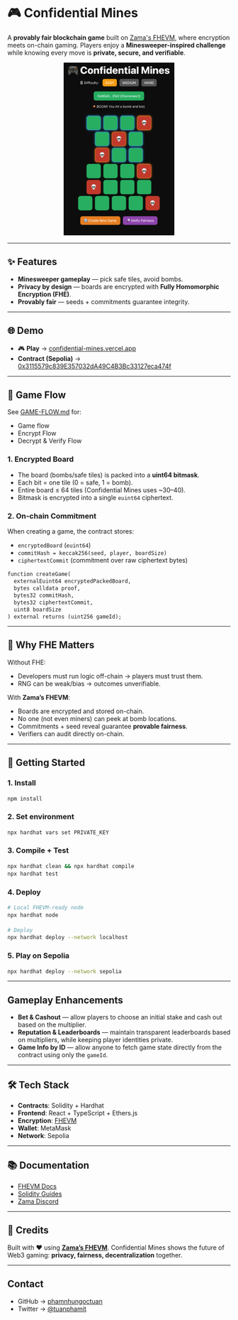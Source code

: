 # 🎮 Confidential Mines

A **provably fair blockchain game** built on [Zama's FHEVM](https://zama.ai), where encryption meets on-chain gaming.
Players enjoy a **Minesweeper-inspired challenge** while knowing every move is **private, secure, and verifiable**.

<p align="center">
  <img src="./mines.png" alt="Game Flow" width="250"/>
</p>

---

## ✨ Features

* **Minesweeper gameplay** — pick safe tiles, avoid bombs.
* **Privacy by design** — boards are encrypted with **Fully Homomorphic Encryption (FHE)**.
* **Provably fair** — seeds + commitments guarantee integrity.

---

## 🌐 Demo

* 🎮 **Play** → [confidential-mines.vercel.app](https://confidential-mines.vercel.app/)
* **Contract (Sepolia)** → [0x3115579c839E357032dA49C4B3Bc33127eca474f](https://sepolia.etherscan.io/address/0x3115579c839E357032dA49C4B3Bc33127eca474f)

---

## 🔑 Game Flow

See [GAME-FLOW.md](./GAME-FLOW.md) for:

* Game flow
* Encrypt Flow
* Decrypt & Verify Flow

### 1. Encrypted Board

* The board (bombs/safe tiles) is packed into a **uint64 bitmask**.
* Each bit = one tile (0 = safe, 1 = bomb).
* Entire board ≤ 64 tiles (Confidential Mines uses ~30–40).
* Bitmask is encrypted into a single `euint64` ciphertext.

### 2. On-chain Commitment

When creating a game, the contract stores:

* `encryptedBoard` (`euint64`)
* `commitHash = keccak256(seed, player, boardSize)`
* `ciphertextCommit` (commitment over raw ciphertext bytes)

```solidity
function createGame(
  externalEuint64 encryptedPackedBoard,
  bytes calldata proof,
  bytes32 commitHash,
  bytes32 ciphertextCommit,
  uint8 boardSize
) external returns (uint256 gameId);
```

---

## 🔐 Why FHE Matters

Without FHE:

* Developers must run logic off-chain → players must trust them.
* RNG can be weak/bias → outcomes unverifiable.

With **Zama’s FHEVM**:

* Boards are encrypted and stored on-chain.
* No one (not even miners) can peek at bomb locations.
* Commitments + seed reveal guarantee **provable fairness**.
* Verifiers can audit directly on-chain.

---

## 🚀 Getting Started

### 1. Install

```bash
npm install
```

### 2. Set environment

```bash
npx hardhat vars set PRIVATE_KEY
```

### 3. Compile + Test

```bash
npx hardhat clean && npx hardhat compile
npx hardhat test
```

### 4. Deploy

```bash
# Local FHEVM-ready node
npx hardhat node

# Deploy
npx hardhat deploy --network localhost
```

### 5. Play on Sepolia

```bash
npx hardhat deploy --network sepolia
```

---

## Gameplay Enhancements

* **Bet & Cashout** — allow players to choose an initial stake and cash out based on the multiplier.
* **Reputation & Leaderboards** — maintain transparent leaderboards based on multipliers, while keeping player identities private.
* **Game Info by ID** — allow anyone to fetch game state directly from the contract using only the `gameId`.

---

## 🛠 Tech Stack

* **Contracts**: Solidity + Hardhat
* **Frontend**: React + TypeScript + Ethers.js
* **Encryption**: [FHEVM](https://docs.zama.ai/fhevm)
* **Wallet**: MetaMask
* **Network**: Sepolia

---

## 📚 Documentation

* [FHEVM Docs](https://docs.zama.ai/fhevm)
* [Solidity Guides](https://docs.zama.ai/protocol/solidity-guides/getting-started/setup)
* [Zama Discord](https://discord.gg/zama)

---

## 🌟 Credits

Built with ❤️ using **[Zama’s FHEVM](https://zama.ai)**.
Confidential Mines shows the future of Web3 gaming: **privacy, fairness, decentralization** together.

---

## Contact

* GitHub → [phamnhungoctuan](https://github.com/phamnhungoctuan)
* Twitter → [@tuanphamit](https://x.com/tuanphamit)
